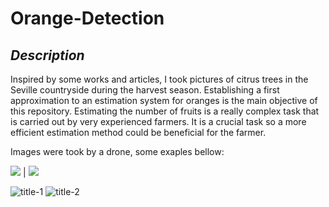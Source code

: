 # Orange-Detection

## *Description*

Inspired by some works and articles, I took pictures of citrus trees in the Seville countryside during the harvest season. Establishing a first approximation to an estimation system for oranges is the main objective of this repository. Estimating the number of fruits is a really complex task that is carried out by very experienced farmers. It is a crucial task so a more efficient estimation method could be beneficial for the farmer.

Images were took by a drone, some exaples bellow:

![](https://user-images.githubusercontent.com/102746511/185049214-bc091664-866f-473a-8054-b515afe555fc.JPG)  |  ![](https://user-images.githubusercontent.com/102746511/185049214-bc091664-866f-473a-8054-b515afe555fc.JPG)




![]([image1.png](https://user-images.githubusercontent.com/102746511/185049214-bc091664-866f-473a-8054-b515afe555fc.JPG) "title-1") ![]([image2.png](https://user-images.githubusercontent.com/102746511/185049214-bc091664-866f-473a-8054-b515afe555fc.JPG) "title-2")
